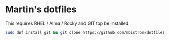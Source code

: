 # Martin's dotfiles

This requires RHEL / Alma / Rocky and GIT top be installed

```bash
sudo dnf install git && git clone https://github.com/mbistrom/dotfiles.git ~/.dotfiles && ~/.dotfiles/bootstrap.sh
```


